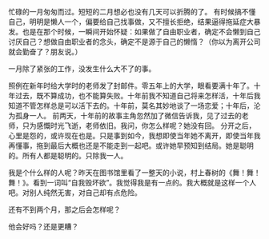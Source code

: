 忙碌的一月匆匆而过。短短的二月想必也没有几天可以折腾的了。
有时候搞不懂自己，明明是懒人一个，偏要给自己找事做，又不擅长拒绝，结果逼得拖延症大暴发。也是在那个时候，一瞬间开始怀疑：如果做了自由职业者，确定不会懒到自己讨厌自己？想做自由职业者的念头，确定不是源于自己的懒惰？（你以为离开公司就会勤奋了？朋友说。）

一月除了紧张的工作，没发生什么大不了的事。

照例在新年时给大学时的老师发了封邮件。零五年上的大学，眼看要满十年了。十年过去，既不算成功，也不能算失败。十年前我不知道自己将来怎样活，十年后我知道不管怎样总是可以活下去的。十年前，莫名其妙地谈了一场恋爱；十年后，沦为孤身一人。
前两天，十年前的故事主角忽然加了微信告诉我，见了过去的老师，只为感慨时光飞逝，老师依旧。我问，你怎么样呢？她没有回。
分开之后，心里是怨的，或许现在也是。只是事到如今，我想即使当年她不离开，即使当年我再懂事，拖到最后大概也还是不能走到一起吧。或许她早预知到结局。她是聪明的。所有人都是聪明的。只除我一人。

我是个什么样的人呢？昨天在图书馆里看了一整天的小说，村上春树的《舞！舞！舞！》。看到一词叫“自我毁坏欲”。我觉得我是有一点的。我大概就是这样一个人吧。对别人纯然无害，对自己却有点危险。

还有不到两个月，那之后会怎样呢？

他会好吗？还是更糟？
